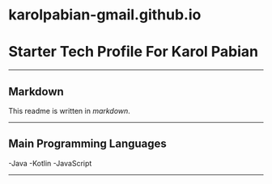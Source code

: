 # karolpabian-gmail.github.io

# Starter Tech Profile For Karol Pabian

---

## Markdown

This readme is written in *markdown*.

---

## Main Programming Languages

-Java
-Kotlin
-JavaScript

---
